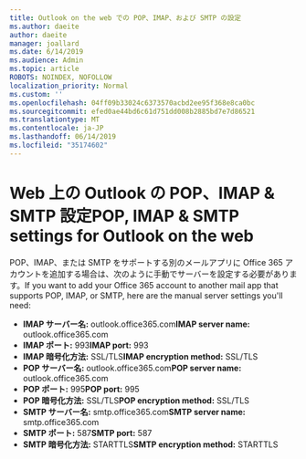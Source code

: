 ```yaml
---
title: Outlook on the web での POP、IMAP、および SMTP の設定
ms.author: daeite
author: daeite
manager: joallard
ms.date: 6/14/2019
ms.audience: Admin
ms.topic: article
ROBOTS: NOINDEX, NOFOLLOW
localization_priority: Normal
ms.custom: ''
ms.openlocfilehash: 04ff09b33024c6373570acbd2ee95f368e8ca0bc
ms.sourcegitcommit: efed0ae44bd6c61d751dd008b2885bd7e7d86521
ms.translationtype: MT
ms.contentlocale: ja-JP
ms.lasthandoff: 06/14/2019
ms.locfileid: "35174602"
---
```

# <a name="pop-imap--smtp-settings-for-outlook-on-the-web"></a><span data-ttu-id="928fa-102">Web 上の Outlook の POP、IMAP & SMTP 設定</span><span class="sxs-lookup"><span data-stu-id="928fa-102">POP, IMAP & SMTP settings for Outlook on the web</span></span>

<span data-ttu-id="928fa-103">POP、IMAP、または SMTP をサポートする別のメールアプリに Office 365 アカウントを追加する場合は、次のように手動でサーバーを設定する必要があります。</span><span class="sxs-lookup"><span data-stu-id="928fa-103">If you want to add your Office 365 account to another mail app that supports POP, IMAP, or SMTP, here are the manual server settings you'll need:</span></span>
  
- <span data-ttu-id="928fa-104">**IMAP サーバー名:** outlook.office365.com</span><span class="sxs-lookup"><span data-stu-id="928fa-104">**IMAP server name:** outlook.office365.com</span></span>
- <span data-ttu-id="928fa-105">**IMAP ポート:** 993</span><span class="sxs-lookup"><span data-stu-id="928fa-105">**IMAP port:** 993</span></span>
- <span data-ttu-id="928fa-106">**IMAP 暗号化方法:** SSL/TLS</span><span class="sxs-lookup"><span data-stu-id="928fa-106">**IMAP encryption method:** SSL/TLS</span></span>
- <span data-ttu-id="928fa-107">**POP サーバー名:** outlook.office365.com</span><span class="sxs-lookup"><span data-stu-id="928fa-107">**POP server name:** outlook.office365.com</span></span>  
- <span data-ttu-id="928fa-108">**POP ポート:** 995</span><span class="sxs-lookup"><span data-stu-id="928fa-108">**POP port:** 995</span></span>  
- <span data-ttu-id="928fa-109">**POP 暗号化方法:** SSL/TLS</span><span class="sxs-lookup"><span data-stu-id="928fa-109">**POP encryption method:** SSL/TLS</span></span>  
- <span data-ttu-id="928fa-110">**SMTP サーバー名:** smtp.office365.com</span><span class="sxs-lookup"><span data-stu-id="928fa-110">**SMTP server name:** smtp.office365.com</span></span>
- <span data-ttu-id="928fa-111">**SMTP ポート:** 587</span><span class="sxs-lookup"><span data-stu-id="928fa-111">**SMTP port:** 587</span></span>
- <span data-ttu-id="928fa-112">**SMTP 暗号化方法:** STARTTLS</span><span class="sxs-lookup"><span data-stu-id="928fa-112">**SMTP encryption method:** STARTTLS</span></span>